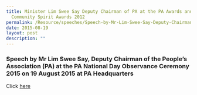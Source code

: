 ```yaml
---
title: Minister Lim Swee Say Deputy Chairman of PA at the PA Awards and PA
  Community Spirit Awards 2012
permalink: /Resource/speeches/Speech-by-Mr-Lim-Swee-Say-Deputy-Chairman-of-the-PA
date: 2015-08-19
layout: post
description: ""
---
```



### Speech by Mr Lim Swee Say, Deputy Chairman of the People’s Association (PA) at the PA National Day Observance Ceremony 2015 on 19 August 2015 at PA Headquarters


Click [here](/files/NewsRoom/speech-by-minister-lim-swee-say-deputy-chairman-of-the-peoples-association.pdf)